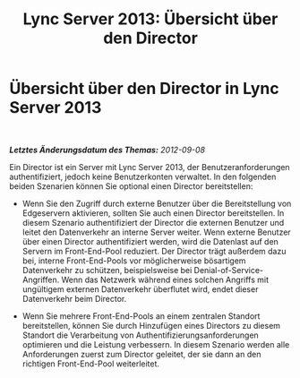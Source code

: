 ﻿---
title: 'Lync Server 2013: Übersicht über den Director'
TOCTitle: Übersicht über den Director
ms:assetid: cf9919b3-e16b-47c5-be1d-2c4bc64f44ea
ms:mtpsurl: https://technet.microsoft.com/de-de/library/Gg398879(v=OCS.15)
ms:contentKeyID: 49295463
ms.date: 05/19/2016
mtps_version: v=OCS.15
ms.translationtype: HT
---

# Übersicht über den Director in Lync Server 2013

 

_**Letztes Änderungsdatum des Themas:** 2012-09-08_

Ein Director ist ein Server mit Lync Server 2013, der Benutzeranforderungen authentifiziert, jedoch keine Benutzerkonten verwaltet. In den folgenden beiden Szenarien können Sie optional einen Director bereitstellen:

  - Wenn Sie den Zugriff durch externe Benutzer über die Bereitstellung von Edgeservern aktivieren, sollten Sie auch einen Director bereitstellen. In diesem Szenario authentifiziert der Director die externen Benutzer und leitet den Datenverkehr an interne Server weiter. Wenn externe Benutzer über einen Director authentifiziert werden, wird die Datenlast auf den Servern im Front-End-Pool reduziert. Der Director trägt außerdem dazu bei, interne Front-End-Pools vor möglicherweise bösartigem Datenverkehr zu schützen, beispielsweise bei Denial-of-Service-Angriffen. Wenn das Netzwerk während eines solchen Angriffs mit ungültigem externen Datenverkehr überflutet wird, endet dieser Datenverkehr beim Director.

  - Wenn Sie mehrere Front-End-Pools an einem zentralen Standort bereitstellen, können Sie durch Hinzufügen eines Directors zu diesem Standort die Verarbeitung von Authentifizierungsanforderungen optimieren und die Leistung verbessern. In diesem Szenario werden alle Anforderungen zuerst zum Director geleitet, der sie dann an den richtigen Front-End-Pool weiterleitet.


